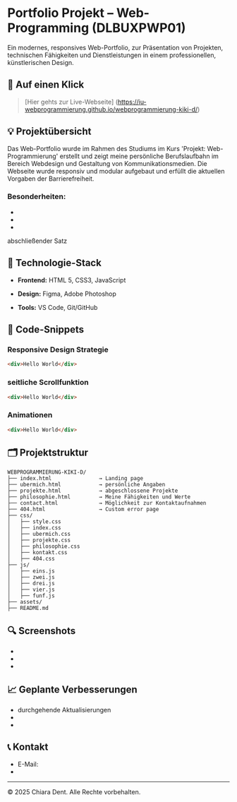 # Portfolio Projekt – Web-Programming (DLBUXPWP01)

Ein modernes, responsives Web-Portfolio, zur Präsentation von Projekten, technischen Fähigkeiten und Dienstleistungen in einem professionellen, künstlerischen Design.



## 📌 Auf einen Klick

> [Hier gehts zur Live-Webseite] (https://iu-webprogrammierung.github.io/webprogrammierung-kiki-d/)



## 💡 Projektübersicht

Das Web-Portfolio wurde im Rahmen des Studiums im Kurs 'Projekt: Web-Programmierung' erstellt und zeigt meine persönliche Berufslaufbahn im Bereich Webdesign und Gestaltung von Kommunikationsmedien. Die Webseite wurde responsiv und modular aufgebaut und erfüllt die aktuellen Vorgaben der Barrierefreiheit.  

### Besonderheiten:
-
-
-

abschließender Satz




## 🔧 Technologie-Stack

- **Frontend:** HTML 5, CSS3, JavaScript

- **Design:** Figma, Adobe Photoshop

- **Tools:** VS Code, Git/GitHub


## 🌟 Code-Snippets 

### Responsive Design Strategie

```html
<div>Hello World</div>
```

### seitliche Scrollfunktion

```html
<div>Hello World</div>
```

### Animationen

```html
<div>Hello World</div>
```



## 🗂️ Projektstruktur

```plaintext
WEBPROGRAMMIERUNG-KIKI-D/
├── index.html               → Landing page
├── ubermich.html            → persönliche Angaben
├── projekte.html            → abgeschlossene Projekte
├── philosophie.html         → Meine Fähigkeiten und Werte
├── contact.html             → Möglichkeit zur Kontaktaufnahmen
├── 404.html                 → Custom error page
├── css/
│   ├── style.css
│   ├── index.css
│   ├── ubermich.css
│   ├── projekte.css
│   ├── philosophie.css
│   ├── kontakt.css
│   ├── 404.css
├── js/
│   ├── eins.js
│   ├── zwei.js
│   ├── drei.js
│   ├── vier.js
│   ├── funf.js
├── assets/
├── README.md 
```     

## 🔍 Screenshots

- 
- 
-

## 📈 Geplante Verbesserungen

- durchgehende Aktualisierungen
-
-


## 📞 Kontakt

- E-Mail:
-

---

© 2025 Chiara Dent. Alle Rechte vorbehalten.
